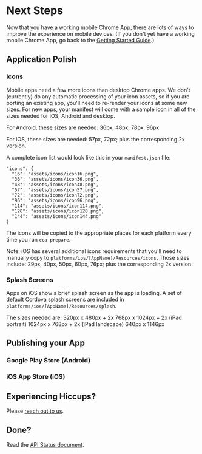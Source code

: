 # Next Steps

Now that you have a working mobile Chrome App, there are lots of ways to improve the experience on mobile devices. (If you don't yet have a working mobile Chrome App, go back to the [Getting Started Guide](GettingStarted.md).)

## Application Polish

### Icons

Mobile apps need a few more icons than desktop Chrome apps. We don't (currently) do any automatic processing of your icon assets, so if you are porting an existing app, you'll need to re-render your icons at some new sizes. For new apps, your manifest will come with a sample icon in all of the sizes needed for iOS, Android and desktop.

For Android, these sizes are needed:
    36px, 48px, 78px, 96px

For iOS, these sizes are needed:
    57px, 72px; plus the corresponding 2x version.

A complete icon list would look like this in your `manifest.json` file:

    "icons": {
      "16": "assets/icons/icon16.png",
      "36": "assets/icons/icon36.png",
      "48": "assets/icons/icon48.png",
      "57": "assets/icons/icon57.png",
      "72": "assets/icons/icon72.png",
      "96": "assets/icons/icon96.png",
      "114": "assets/icons/icon114.png",
      "128": "assets/icons/icon128.png",
      "144": "assets/icons/icon144.png"
    }

The icons will be copied to the appropriate places for each platform every time you run `cca prepare`.

Note: iOS has several additional icons requirements that you'll need to manually copy to  `platforms/ios/[AppName]/Resources/icons`.  Those sizes include:
    29px, 40px, 50px, 60px, 76px; plus the corresponding 2x version

### Splash Screens

Apps on iOS show a brief splash screen as the app is loading.  A set of default Cordova splash screens are included in `platforms/ios/[AppName]/Resources/splash`.  

The sizes needed are:
  320px x 480px + 2x 
  768px x 1024px + 2x (iPad portrait)
  1024px x 768px + 2x (iPad landscape)
  640px x 1146px


## Publishing your App

### Google Play Store (Android)

### iOS App Store (iOS)

## Experiencing Hiccups?

Please [reach out to us](mailto:mobile-chrome-apps@googlegroups.com).

## Done?

Read the [API Status document](APIStatus.md).

